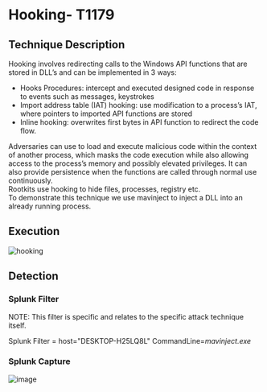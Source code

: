 # Hooking- T1179

## Technique Description
Hooking involves redirecting calls to the Windows API functions that are stored in DLL’s and can be implemented in 3 ways:  
* Hooks Procedures: intercept and executed designed code in response to events such as messages, keystrokes
 * Import address table (IAT) hooking: use modification to a process’s IAT, where pointers to imported API functions are stored
 * Inline hooking: overwrites first bytes in API function to redirect the code flow.  
 
Adversaries can use to load and execute malicious code within the context of another process, which masks the code execution while also allowing access to the process’s memory and possibly elevated privileges. It can also provide persistence when the functions are called through normal use continuously.    
Rootkits use hooking to hide files, processes, registry etc.       
To demonstrate this technique we use mavinject to inject a DLL into an already running process. 


## Execution
![hooking](https://user-images.githubusercontent.com/36422282/55609607-1225a280-574f-11e9-8093-62bb26324d9b.JPG)

## Detection

### Splunk Filter

NOTE: This filter is specific and relates to the specific attack technique itself.

Splunk Filter = host="DESKTOP-H25LQ8L" CommandLine=*mavinject.exe* 

### Splunk Capture
![image](https://user-images.githubusercontent.com/36422282/55609631-249fdc00-574f-11e9-8011-0cac0b784aeb.png)

